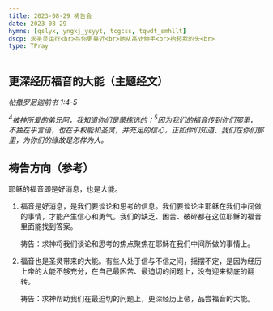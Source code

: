 ```yaml
---
title: 2023-08-29 祷告会
date: 2023-08-29
hymns: [qslyx, yngkj_ysyyt, tcgcss, tqwdt_smhllt]
dscp: 求圣灵运行<br>与你更靠近<br>祂从高处伸手<br>抬起我的头<br>
type: TPray
---
```


## 更深经历福音的大能（主题经文）

*帖撒罗尼迦前书 1:4-5*

*<sup>4</sup>被神所爱的弟兄阿，我知道你们是蒙拣选的；<sup>5</sup>因为我们的福音传到你们那里，不独在乎言语，也在乎权能和圣灵，并充足的信心，正如你们知道、我们在你们那里，为你们的缘故是怎样为人。*

## 祷告方向（参考）

耶稣的福音即是好消息，也是大能。

1. 福音是好消息，是我们要谈论和思考的信息。我们要谈论主耶稣在我们中间做的事情，才能产生信心和勇气。我们的缺乏、困苦、破碎都在这位耶稣的福音里面能找到答案。

   祷告：求神将我们谈论和思考的焦点聚焦在耶稣在我们中间所做的事情上。

1. 福音也是圣灵带来的大能。有些人处于信与不信之间，摇摆不定，是因为经历上帝的大能不够充分，在自己最困苦、最迫切的问题上，没有迎来彻底的翻转。

   祷告：求神帮助我们在最迫切的问题上，更深经历上帝，品尝福音的大能。